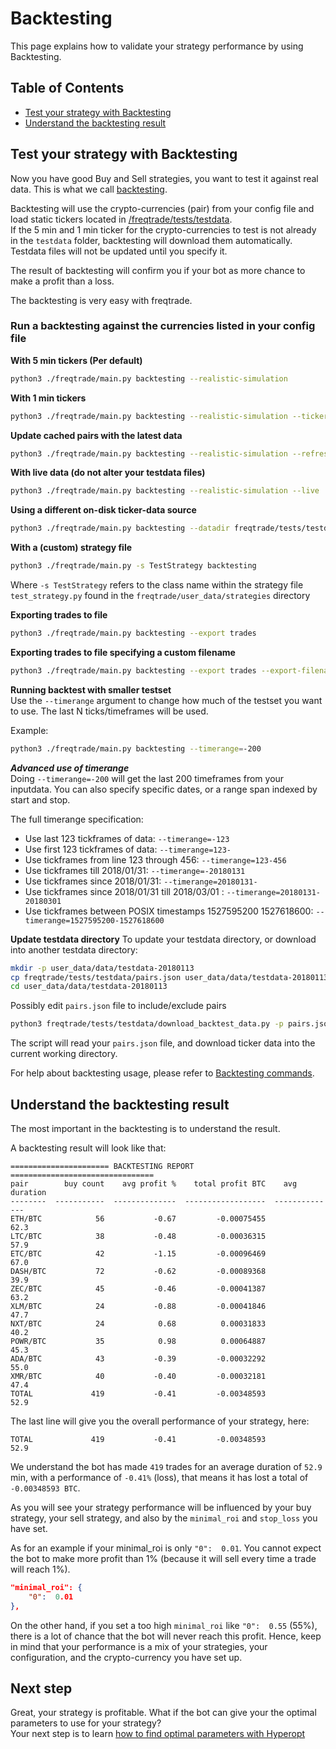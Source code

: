# Backtesting
This page explains how to validate your strategy performance by using 
Backtesting.

## Table of Contents
- [Test your strategy with Backtesting](#test-your-strategy-with-backtesting)
- [Understand the backtesting result](#understand-the-backtesting-result)

## Test your strategy with Backtesting
Now you have good Buy and Sell strategies, you want to test it against
real data. This is what we call 
[backtesting](https://en.wikipedia.org/wiki/Backtesting).


Backtesting will use the crypto-currencies (pair) from your config file
and load static tickers located in 
[/freqtrade/tests/testdata](https://github.com/freqtrade/freqtrade/tree/develop/freqtrade/tests/testdata).  
If the 5 min and 1 min ticker for the crypto-currencies to test is not 
already in the `testdata` folder, backtesting will download them 
automatically. Testdata files will not be updated until you specify it.

The result of backtesting will confirm you if your bot as more chance to
make a profit than a loss.


The backtesting is very easy with freqtrade.

### Run a backtesting against the currencies listed in your config file
**With 5 min tickers (Per default)**
```bash
python3 ./freqtrade/main.py backtesting --realistic-simulation
```

**With 1 min tickers**
```bash
python3 ./freqtrade/main.py backtesting --realistic-simulation --ticker-interval 1m
```

**Update cached pairs with the latest data**
```bash
python3 ./freqtrade/main.py backtesting --realistic-simulation --refresh-pairs-cached
```

**With live data (do not alter your testdata files)**
```bash
python3 ./freqtrade/main.py backtesting --realistic-simulation --live
```

**Using a different on-disk ticker-data source**
```bash
python3 ./freqtrade/main.py backtesting --datadir freqtrade/tests/testdata-20180101
```

**With a (custom) strategy file**
```bash
python3 ./freqtrade/main.py -s TestStrategy backtesting
```
Where `-s TestStrategy` refers to the class name within the strategy file `test_strategy.py` found in the `freqtrade/user_data/strategies` directory

**Exporting trades to file**
```bash
python3 ./freqtrade/main.py backtesting --export trades
```

**Exporting trades to file specifying a custom filename**
```bash
python3 ./freqtrade/main.py backtesting --export trades --export-filename=backtest_teststrategy.json
```


**Running backtest with smaller testset**  
Use the `--timerange` argument to change how much of the testset
you want to use. The last N ticks/timeframes will be used.

Example:
```bash
python3 ./freqtrade/main.py backtesting --timerange=-200
```

***Advanced use of timerange***  
Doing `--timerange=-200` will get the last 200 timeframes
from your inputdata. You can also specify specific dates,
or a range span indexed by start and stop.

The full timerange specification:
- Use last 123 tickframes of data: `--timerange=-123`
- Use first 123 tickframes of data: `--timerange=123-`
- Use tickframes from line 123 through 456: `--timerange=123-456`
- Use tickframes till 2018/01/31: `--timerange=-20180131`
- Use tickframes since 2018/01/31: `--timerange=20180131-`
- Use tickframes since 2018/01/31 till 2018/03/01 : `--timerange=20180131-20180301`
- Use tickframes between POSIX timestamps 1527595200 1527618600:
                                                `--timerange=1527595200-1527618600`


**Update testdata directory**
To update your testdata directory, or download into another testdata directory:
```bash
mkdir -p user_data/data/testdata-20180113
cp freqtrade/tests/testdata/pairs.json user_data/data/testdata-20180113
cd user_data/data/testdata-20180113
```

Possibly edit `pairs.json` file to include/exclude pairs

```bash
python3 freqtrade/tests/testdata/download_backtest_data.py -p pairs.json
```

The script will read your `pairs.json` file, and download ticker data
into the current working directory.


For help about backtesting usage, please refer to 
[Backtesting commands](#backtesting-commands).

## Understand the backtesting result
The most important in the backtesting is to understand the result.

A backtesting result will look like that:
```
====================== BACKTESTING REPORT ================================
pair        buy count    avg profit %    total profit BTC    avg duration
--------  -----------  --------------  ------------------  --------------
ETH/BTC            56           -0.67         -0.00075455            62.3
LTC/BTC            38           -0.48         -0.00036315            57.9
ETC/BTC            42           -1.15         -0.00096469            67.0
DASH/BTC           72           -0.62         -0.00089368            39.9
ZEC/BTC            45           -0.46         -0.00041387            63.2
XLM/BTC            24           -0.88         -0.00041846            47.7
NXT/BTC            24            0.68          0.00031833            40.2
POWR/BTC           35            0.98          0.00064887            45.3
ADA/BTC            43           -0.39         -0.00032292            55.0
XMR/BTC            40           -0.40         -0.00032181            47.4
TOTAL             419           -0.41         -0.00348593            52.9
```

The last line will give you the overall performance of your strategy,
here:
```
TOTAL             419           -0.41         -0.00348593            52.9
```

We understand the bot has made `419` trades for an average duration of
`52.9` min, with a performance of `-0.41%` (loss), that means it has 
lost a total of `-0.00348593 BTC`.
 
As you will see your strategy performance will be influenced by your buy 
strategy, your sell strategy, and also by the `minimal_roi` and 
`stop_loss` you have set. 

As for an example if your minimal_roi is only `"0":  0.01`. You cannot
expect the bot to make more profit than 1% (because it will sell every 
time a trade will reach 1%).
```json
"minimal_roi": {
    "0":  0.01
},
```

On the other hand, if you set a too high `minimal_roi` like `"0":  0.55`
(55%), there is a lot of chance that the bot will never reach this 
profit. Hence, keep in mind that your performance is a mix of your 
strategies, your configuration, and the crypto-currency you have set up.

## Next step
Great, your strategy is profitable. What if the bot can give your the
optimal parameters to use for your strategy?  
Your next step is to learn [how to find optimal parameters with Hyperopt](https://github.com/freqtrade/freqtrade/blob/develop/docs/hyperopt.md)
